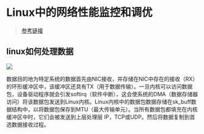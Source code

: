 # Linux中的网络性能监控和调优
>[参考链接](https://opensourceforu.com/2016/10/network-performance-monitoring/)
## linux如何处理数据
![](https://i0.wp.com/opensourceforu.com/wp-content/uploads/2016/08/Figure-1-Data-receiving-process.jpg)

数据目的地为特定系统的数据首先由NIC接收，并存储在NIC中存在的接收（RX）的环形缓冲区中，该缓冲区还具有TX（用于数据传输）。一旦内核可以访问数据包，设备驱动程序就会引发softirq（软件中断），这会使系统的DMA（数据存储器访问）将该数据包发送到Linux内核。Linux内核中的数据包数据存储在sk_buff数据结构中，以将数据包保存到MTU（最大传输单元）。当所有数据包都填充在内核缓冲区中时，它们会被发送到上层处理层 IP，TCP或UDP。然后将数据复制到首选数据接收过程。

#